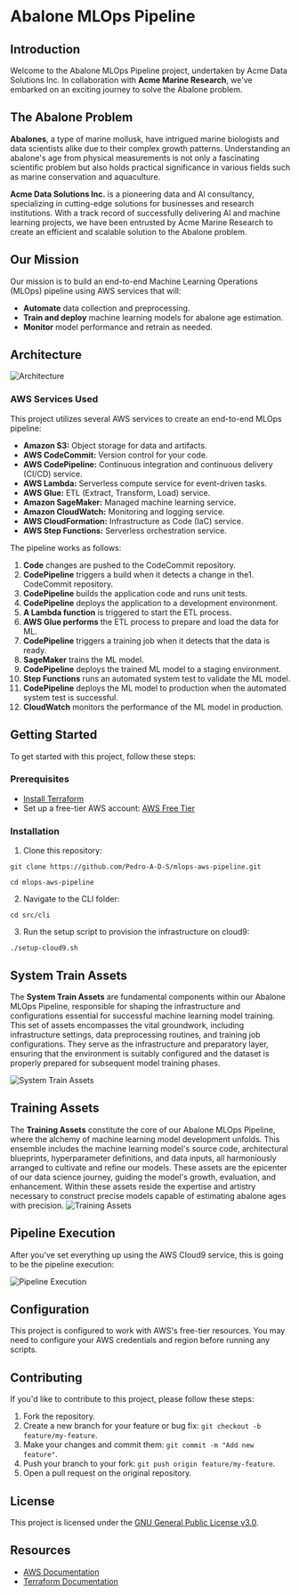 # Abalone MLOps Pipeline

## Introduction
Welcome to the Abalone MLOps Pipeline project, undertaken by Acme Data Solutions Inc. In collaboration with **Acme Marine Research**, we've embarked on an exciting journey to solve the Abalone problem.

## The Abalone Problem

**Abalones**, a type of marine mollusk, have intrigued marine biologists and data scientists alike due to their complex growth patterns. Understanding an abalone's age from physical measurements is not only a fascinating scientific problem but also holds practical significance in various fields such as marine conservation and aquaculture.

**Acme Data Solutions Inc.** is a pioneering data and AI consultancy, specializing in cutting-edge solutions for businesses and research institutions. With a track record of successfully delivering AI and machine learning projects, we have been entrusted by Acme Marine Research to create an efficient and scalable solution to the Abalone problem.

## Our Mission
Our mission is to build an end-to-end Machine Learning Operations (MLOps) pipeline using AWS services that will:
- **Automate** data collection and preprocessing.
- **Train and deploy** machine learning models for abalone age estimation.
- **Monitor** model performance and retrain as needed.

## Architecture

![Architecture](data/images/architecture.png)

### AWS Services Used
This project utilizes several AWS services to create an end-to-end MLOps pipeline:
- **Amazon S3:** Object storage for data and artifacts.
- **AWS CodeCommit:** Version control for your code.
- **AWS CodePipeline:** Continuous integration and continuous delivery (CI/CD) service.
- **AWS Lambda:** Serverless compute service for event-driven tasks.
- **AWS Glue:** ETL (Extract, Transform, Load) service.
- **Amazon SageMaker:** Managed machine learning service.
- **Amazon CloudWatch:** Monitoring and logging service.
- **AWS CloudFormation:** Infrastructure as Code (IaC) service.
- **AWS Step Functions:** Serverless orchestration service.

The pipeline works as follows:

1. **Code** changes are pushed to the CodeCommit repository.
1. **CodePipeline** triggers a build when it detects a change in the1. CodeCommit repository.
1. **CodePipeline** builds the application code and runs unit tests.
1. **CodePipeline** deploys the application to a development environment.
1. **A Lambda function** is triggered to start the ETL process.
1. **AWS Glue performs** the ETL process to prepare and load the data for ML.
1. **CodePipeline** triggers a training job when it detects that the data is ready.
1. **SageMaker** trains the ML model.
1. **CodePipeline** deploys the trained ML model to a staging environment.
1. **Step Functions** runs an automated system test to validate the ML model.
1. **CodePipeline** deploys the ML model to production when the automated system test is successful.
1. **CloudWatch** monitors the performance of the ML model in production.

## Getting Started
To get started with this project, follow these steps:

### Prerequisites
- [Install Terraform](https://www.terraform.io/downloads.html)
- Set up a free-tier AWS account: [AWS Free Tier](https://aws.amazon.com/free/)

### Installation
1. Clone this repository:
```
git clone https://github.com/Pedro-A-D-S/mlops-aws-pipeline.git

cd mlops-aws-pipeline
```

2. Navigate to the CLI folder:
```
cd src/cli
```
3. Run the setup script to provision the infrastructure on cloud9:
```
./setup-cloud9.sh
```

## System Train Assets

The **System Train Assets** are fundamental components within our Abalone MLOps Pipeline, responsible for shaping the infrastructure and configurations essential for successful machine learning model training. This set of assets encompasses the vital groundwork, including infrastructure settings, data preprocessing routines, and training job configurations. They serve as the infrastructure and preparatory layer, ensuring that the environment is suitably configured and the dataset is properly prepared for subsequent model training phases.

![System Train Assets](data/images/system-train-assets.png)

## Training Assets

The **Training Assets** constitute the core of our Abalone MLOps Pipeline, where the alchemy of machine learning model development unfolds. This ensemble includes the machine learning model's source code, architectural blueprints, hyperparameter definitions, and data inputs, all harmoniously arranged to cultivate and refine our models. These assets are the epicenter of our data science journey, guiding the model's growth, evaluation, and enhancement. Within these assets reside the expertise and artistry necessary to construct precise models capable of estimating abalone ages with precision.
![Training Assets](data/images/training-assets.png)

## Pipeline Execution
After you've set everything up using the AWS Cloud9 service, this is going to be the pipeline execution:

![Pipeline Execution](data/images/pipeline-execution.png)

## Configuration
This project is configured to work with AWS's free-tier resources. You may need to configure your AWS credentials and region before running any scripts.

## Contributing
If you'd like to contribute to this project, please follow these steps:
1. Fork the repository.
2. Create a new branch for your feature or bug fix: `git checkout -b feature/my-feature`.
3. Make your changes and commit them: `git commit -m "Add new feature"`.
4. Push your branch to your fork: `git push origin feature/my-feature`.
5. Open a pull request on the original repository.

## License
This project is licensed under the [GNU General Public License v3.0](LICENSE).

## Resources
- [AWS Documentation](https://docs.aws.amazon.com/)
- [Terraform Documentation](https://www.terraform.io/docs/index.html)

